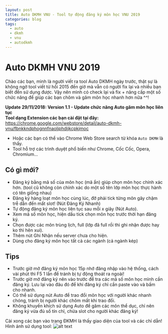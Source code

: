 ```yaml
---
layout: post
title: Auto DKMH VNU - Tool tự động đăng ký môn học VNU 2019
categories: blog
tags:
  - auto
  - dkmh
  - vnu
  - autodkmh
---
```


# **Auto DKMH VNU 2019**

Chào các bạn, mình là người viết ra tool Auto DKMH ngày trước, thật sự là không ngờ tool viết từ hồi 2015 đến giờ mà vẫn có người fix lại và nhiều bạn biết đến sử dụng được. Vậy nên mình có check lại và fix + nâng cấp một số chức năng để giúp các bạn chôm và găm môn học nhanh hơn nữa ^^! <br/>

**Update 29/11/2018: Version 1.1 - Update chức năng Auto găm môn học liên tục** <br/>
**Tool dạng Extension các bạn cài đặt tại đây:** <https://chrome.google.com/webstore/detail/auto-dkmh-vnu/fbnkkndphognnfnaoljphdijkcpkjmoc> <br/>
* Hoặc các bạn có thể vào Chrome Web Store search từ khóa `Auto DKMH` là thấy.
* Tool hỗ trợ các trình duyệt phổ biến như Chrome, Cốc Cốc, Opera, Chromium... <br/>

Có gì mới?
-------
* Đăng ký bằng mã số của môn học (mã ẩn) giúp chọn môn học chính xác hơn. (tool cũ không còn chính xác do một số tên lớp môn học thực hành có tên giống nhau)
* Đăng ký hàng loạt môn học cùng lúc, đỡ phải tick từng môn gây chậm trễ dẫn đến mất slot! (Nút Đăng Ký Nhanh)
* Tự động đăng ký môn học liên tục sau mỗi x giây (Nút Auto).
* Xem mã số môn học, hiện dấu tick chọn môn học trước thời hạn đăng ký.
* Chọn được các môn trùng lịch, full (lớp đã full rồi thì ghi nhận được hay ko thì hên xui).
* Thêm nút Ghi Nhận nếu server chưa cho hiện.
* Dùng cho đăng ký môn học tất cả các ngành (cả ngành kép)

Tips
-------
* Trước giờ mở đăng ký môn học 15p nhớ đăng nhập vào hệ thống, cách vài phút thì F5 1 lần để tránh bị tự động thoát ra ngoài!
* Trước giờ mở đăng ký nên vào trước để tra các mã số môn học mình cần đăng ký. Lưu lại vào đâu đó để khi đăng ký chỉ cần paste vào và bấm cho nhanh.
* Có thể sử dụng nút Auto để trao đổi môn học với người khác nhanh chóng, tránh bị người khác chôm mất khi trao đổi.
* Không khuyến khích sử dụng Auto để găm các môn thể dục, chỉ nên đăng ký vừa đủ số tín chỉ, chừa slot cho người khác đăng ký!

Cài xong các bạn vào trang ĐKMH là thấy giao diện của tool và các chỉ dẫn! <br/>
Hình ảnh sử dụng tool:
![alt text](https://duclvz.github.io/AutoDKMH/demo.png "AutoDKMHVNU")